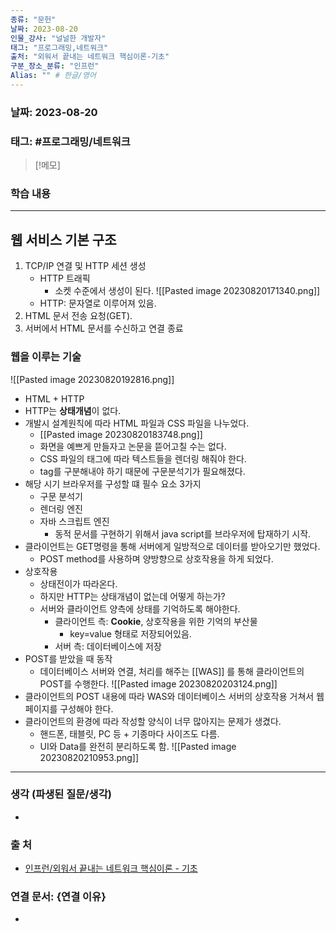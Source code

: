 ```yaml
---
종류: "문헌"
날짜: 2023-08-20
인물_강사: "널널한 개발자"
태그: "프로그래밍,네트워크"
출처: "외워서 끝내는 네트워크 핵심이론-기초"
구분_장소_분류: "인프런"
Alias: "" # 한글/영어
---
```


### 날짜: 2023-08-20

### 태그: #프로그래밍/네트워크

>[!메모]
> 

### 학습 내용
---
## 웹 서비스 기본 구조
1. TCP/IP 연결 및 HTTP 세션 생성
	- HTTP 트래픽
		- 소켓 수준에서 생성이 된다.
	![[Pasted image 20230820171340.png]]
	- HTTP: 문자열로 이루어져 있음.
2. HTML 문서 전송 요청(GET).
3. 서버에서 HTML 문서를 수신하고 연결 종료
### 웹을 이루는 기술
![[Pasted image 20230820192816.png]]
- HTML + HTTP
- HTTP는 **상태개념**이 없다.
- 개발시 설계원칙에 따라 HTML 파일과 CSS 파일을 나누었다.
	- [[Pasted image 20230820183748.png]]
	- 화면을 예쁘게 만들자고 논문을 뜯어고칠 수는 없다.
	- CSS 파일의 태그에 따라 텍스트들을 렌더링 해줘야 한다.
	- tag를 구분해내야 하기 때문에 구문분석기가 필요해졌다.
- 해당 시기 브라우저를 구성할 떄 필수 요소 3가지
	- 구문 분석기
	- 렌더링 엔진
	- 자바 스크립트 엔진
		- 동적 문서를 구현하기 위해서 java script를 브라우저에 탑재하기 시작.
- 클라이언트는 GET명령을 통해 서버에게 일방적으로 데이터를 받아오기만 했었다.
	- POST method를 사용하며 양방향으로 상호작용을 하게 되었다.
- 상호작용
	- 상태전이가 따라온다.
	- 하지만 HTTP는 상태개념이 없는데 어떻게 하는가?
	- 서버와 클라이언트 양측에 상태를 기억하도록 해야한다.
		- 클라이언트 측: **Cookie**, 상호작용을 위한 기억의 부산물
			- key=value 형태로 저장되어있음.
		- 서버 측: 데이터베이스에 저장
- POST를 받았을 때 동작
	- 데이터베이스 서버와 연결, 처리를 해주는 [[WAS]] 를 통해 클라이언트의 POST를 수행한다.
![[Pasted image 20230820203124.png]]
- 클라이언트의 POST 내용에 따라 WAS와 데이터베이스 서버의 상호작용 거쳐서 웹 페이지를 구성해야 한다.
- 클라이언트의 환경에 따라 작성할 양식이 너무 많아지는 문제가 생겼다.
	- 핸드폰, 태블릿, PC 등 + 기종마다 사이즈도 다름.
	- UI와 Data를 완전히 분리하도록 함.
![[Pasted image 20230820210953.png]]
---
### 생각 (파생된 질문/생각)
- 
### 출 처
- [인프런/외워서 끝내는 네트워크 핵심이론 - 기초 ](https://www.inflearn.com/course/%EB%84%A4%ED%8A%B8%EC%9B%8C%ED%81%AC-%ED%95%B5%EC%8B%AC%EC%9D%B4%EB%A1%A0-%EA%B8%B0%EC%B4%88/dashboard)

### 연결 문서: {연결 이유}
- 